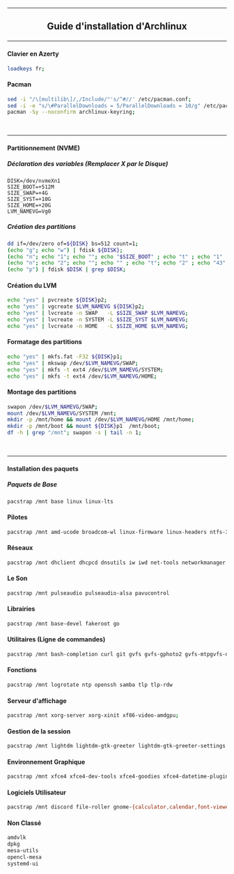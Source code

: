 ----------------------------------------------------------------------------------------------------------------------------------------
## <p align='center'> Guide d'installation d'Archlinux </p>

----------------------------------------------------------------------------------------------------------------------------------------
#### Clavier en Azerty
```bash
loadkeys fr;
```

#### Pacman
```bash
sed -i "/\[multilib\]/,/Include/"'s/^#//' /etc/pacman.conf;
sed -i -e "s/\#ParallelDownloads = 5/ParallelDownloads = 10/g" /etc/pacman.conf;
pacman -Sy --noconfirm archlinux-keyring;
```
<br />

----------------------------------------------------------------------------------------------------------------------------------------
#### Partitionnement (NVME)

##### Déclaration des variables (Remplacer X par le Disque)
```
DISK=/dev/nvmeXn1
SIZE_BOOT=+512M
SIZE_SWAP=+4G
SIZE_SYST=+10G
SIZE_HOME=+20G
LVM_NAMEVG=Vg0
```

##### Création des partitions
```bash
dd if=/dev/zero of=${DISK} bs=512 count=1;
(echo "g"; echo "w") | fdisk ${DISK};
(echo "n"; echo "1"; echo ""; echo "$SIZE_BOOT" ; echo "t" ; echo "1" ; echo "w") | fdisk $DISK;
(echo "n"; echo "2"; echo ""; echo "" ; echo "t"; echo "2" ; echo "43"; echo "w") | fdisk $DISK;
(echo "p") | fdisk $DISK | grep $DISK;
```

#### Création du LVM
```bash
echo "yes" | pvcreate ${DISK}p2;
echo "yes" | vgcreate $LVM_NAMEVG ${DISK}p2;
echo "yes" | lvcreate -n SWAP   -L $SIZE_SWAP $LVM_NAMEVG;
echo "yes" | lvcreate -n SYSTEM -L $SIZE_SYST $LVM_NAMEVG;
echo "yes" | lvcreate -n HOME   -L $SIZE_HOME $LVM_NAMEVG;
```

#### Formatage des partitions
```bash
echo "yes" | mkfs.fat -F32 ${DISK}p1;
echo "yes" | mkswap /dev/$LVM_NAMEVG/SWAP;
echo "yes" | mkfs -t ext4 /dev/$LVM_NAMEVG/SYSTEM;
echo "yes" | mkfs -t ext4 /dev/$LVM_NAMEVG/HOME;
```

#### Montage des partitions
```bash
swapon /dev/$LVM_NAMEVG/SWAP;
mount /dev/$LVM_NAMEVG/SYSTEM /mnt;
mkdir -p /mnt/home && mount /dev/$LVM_NAMEVG/HOME /mnt/home;
mkdir -p /mnt/boot && mount ${DISK}p1  /mnt/boot;
df -h | grep "/mnt"; swapon -s | tail -n 1;
```
<br />

----------------------------------------------------------------------------------------------------------------------------------------
#### Installation des paquets

##### Paquets de Base
```bash
pacstrap /mnt base linux linux-lts
```

#### Pilotes
```bash
pacstrap /mnt amd-ucode broadcom-wl linux-firmware linux-headers ntfs-3g
```

#### Réseaux
```bash
pacstrap /mnt dhclient dhcpcd dnsutils iw iwd net-tools networkmanager networkmanager-pptp networkmanager-qt network-manager-applet wireless-regdb
```

#### Le Son
```bash
pacstrap /mnt pulseaudio pulseaudio-alsa pavucontrol
```

#### Librairies
``` bash
pacstrap /mnt base-devel fakeroot go
```

#### Utilitaires (Ligne de commandes)
``` bash
pacstrap /mnt bash-completion curl git gvfs gvfs-gphoto2 gvfs-mtpgvfs-nfs gvfs-smb lsb-release lvm2 man nano neofetch p7zip smbclient sudo unzip usbutils wget zip
```

#### Fonctions
```bash
pacstrap /mnt logrotate ntp openssh samba tlp tlp-rdw
```

#### Serveur d'affichage
```bash
pacstrap /mnt xorg-server xorg-xinit xf86-video-amdgpu;
```

#### Gestion de la session
```bash
pacstrap /mnt lightdm lightdm-gtk-greeter lightdm-gtk-greeter-settings lightdm-webkit2-greeter
```

#### Environnement Graphique
```bash
pacstrap /mnt xfce4 xfce4-dev-tools xfce4-goodies xfce4-datetime-plugin xfce4-whiskermenu-plugin
```


#### Logiciels Utilisateur
```bash
pacstrap /mnt discord file-roller gnome-{calculator,calendar,font-viewer,terminal} numlockx plank rhythmbox seahorse smplayer virtualbox virtualbox-guest-iso virtualbox-host-modules-arch
```

#### Non Classé
```bash
amdvlk
dpkg
mesa-utils
opencl-mesa
systemd-ui
```


